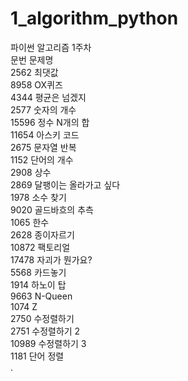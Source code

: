# 1_algorithm_python

파이썬 알고리즘 1주차  
문번 문제명  
2562 최댓값  
8958 OX퀴즈  
4344 평균은 넘겠지  
2577 숫자의 개수  
15596 정수 N개의 합  
11654 아스키 코드  
2675 문자열 반복  
1152 단어의 개수  
2908 상수  
2869 달팽이는 올라가고 싶다  
1978 소수 찾기  
9020 골드바흐의 추측  
1065 한수  
2628 종이자르기  
10872 팩토리얼  
17478 자괴가 뭔가요?  
5568 카드놓기  
1914 하노이 탑  
9663 N-Queen  
1074 Z  
2750 수정렬하기  
2751 수정렬하기 2  
10989 수정렬하기 3  
1181 단어 정렬  
.

<!-- 2309	 	 	일곱 난쟁이
2798	 	 	블랙잭
10819	 	 	차이를 최대로
10971	 	 	외판원 순회 2
14888	  	 	연산자 끼워넣기
2630	  	 	색종이 만들기
1629	  	 	곱셈
10830	  	 	행렬 제곱
2261	  	 	가장 가까운 두 점
1920	  	 	수 찾기
2805	  	 	나무 자르기
2110	  	 	공유기 설치
2470	  	 	두 용액
16564	  	 	히오스 프로게이머
8983            사냥꾼 -->
